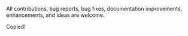 All contributions, bug reports, bug fixes, documentation improvements, enhancements, and ideas are welcome.

Copied!





